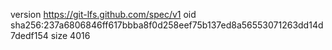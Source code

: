 version https://git-lfs.github.com/spec/v1
oid sha256:237a6806846ff617bbba8f0d258eef75b137ed8a56553071263dd14d7dedf154
size 4016

